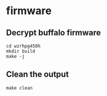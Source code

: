 # firmware

## Decrypt buffalo firmware
    cd wzrhpg450h
    mkdir build
    make -j

## Clean the output
    make clean
